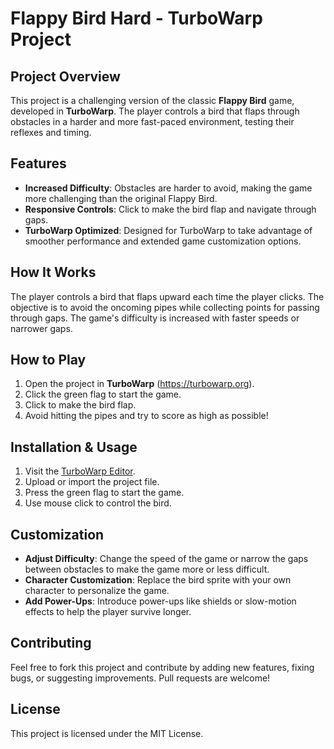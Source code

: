 # Flappy Bird Hard - TurboWarp Project

## Project Overview
This project is a challenging version of the classic **Flappy Bird** game, developed in **TurboWarp**. The player controls a bird that flaps through obstacles in a harder and more fast-paced environment, testing their reflexes and timing.

## Features
- **Increased Difficulty**: Obstacles are harder to avoid, making the game more challenging than the original Flappy Bird.
- **Responsive Controls**: Click to make the bird flap and navigate through gaps.
- **TurboWarp Optimized**: Designed for TurboWarp to take advantage of smoother performance and extended game customization options.

## How It Works
The player controls a bird that flaps upward each time the player clicks. The objective is to avoid the oncoming pipes while collecting points for passing through gaps. The game's difficulty is increased with faster speeds or narrower gaps.

## How to Play
1. Open the project in **TurboWarp** (https://turbowarp.org).
2. Click the green flag to start the game.
3. Click to make the bird flap.
4. Avoid hitting the pipes and try to score as high as possible!

## Installation & Usage
1. Visit the [TurboWarp Editor](https://turbowarp.org/editor).
2. Upload or import the project file.
3. Press the green flag to start the game.
4. Use mouse click to control the bird.

## Customization
- **Adjust Difficulty**: Change the speed of the game or narrow the gaps between obstacles to make the game more or less difficult.
- **Character Customization**: Replace the bird sprite with your own character to personalize the game.
- **Add Power-Ups**: Introduce power-ups like shields or slow-motion effects to help the player survive longer.

## Contributing
Feel free to fork this project and contribute by adding new features, fixing bugs, or suggesting improvements. Pull requests are welcome!

## License
This project is licensed under the MIT License.


